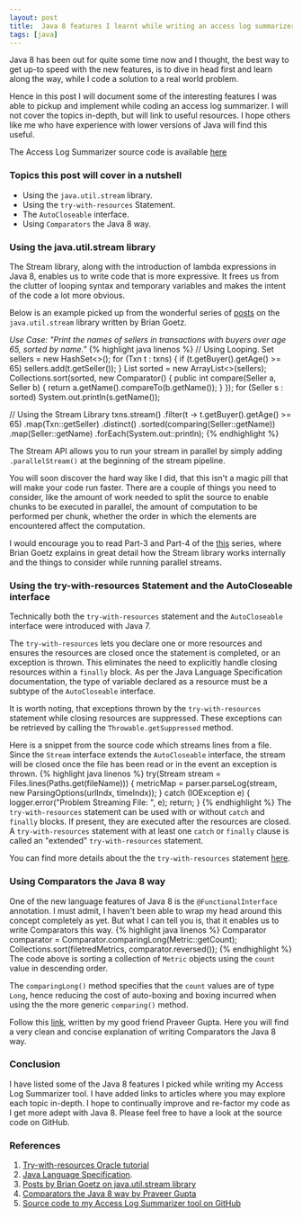 ```yaml
---
layout: post
title:  Java 8 features I learnt while writing an access log summarizer
tags: [java]
---
```


Java 8 has been out for quite some time now and I thought, the best way to get up-to speed with the new features, is to dive in head first and learn along the way, while I code a solution to a real world problem.

Hence in this post I will document some of the interesting features I was able to pickup and implement while coding an access log summarizer.  I will not cover the topics in-depth, but will link to useful resources. I hope others like me who have experience with lower versions of Java will find this useful.

The Access Log Summarizer source code is available [here][access-log-summarizer]

### Topics this post will cover in a nutshell
- Using the `java.util.stream` library.
- Using the `try-with-resources` Statement.
- The `AutoCloseable` interface.
- Using `Comparators` the Java 8 way.

### Using the java.util.stream library
The Stream library, along with the introduction of lambda expressions in Java 8, enables us to write code that is more expressive.
It frees us from the clutter of looping syntax and temporary variables and makes the intent of the code a lot more obvious.

Below is an example picked up from the wonderful series of [posts][stream-library] on the `java.util.stream` library written by Brian Goetz.

_Use Case: "Print the names of sellers in transactions with buyers over age 65, sorted by name."_
{% highlight java linenos %}
// Using Looping.
Set<Seller> sellers = new HashSet<>();
for (Txn t : txns) {
    if (t.getBuyer().getAge() >= 65)
        sellers.add(t.getSeller());
}
List<Seller> sorted = new ArrayList<>(sellers);
Collections.sort(sorted, new Comparator<Seller>() {
    public int compare(Seller a, Seller b) {
        return a.getName().compareTo(b.getName());
    }
});
for (Seller s : sorted)
    System.out.println(s.getName());

// Using the Stream Library
txns.stream()
    .filter(t -> t.getBuyer().getAge() >= 65)
    .map(Txn::getSeller)
    .distinct()
    .sorted(comparing(Seller::getName))
    .map(Seller::getName)
    .forEach(System.out::println);
{% endhighlight %}

The Stream API allows you to run your stream in parallel by simply adding `.parallelStream()` at the beginning of the stream pipeline.

You will soon discover the hard way like I did, that this isn't a magic pill that will make your code run faster. There are a couple of things you need to consider, like the amount of work needed to split the source to enable chunks to be executed in parallel, the amount of computation to be performed per chunk, whether the order in which the elements are encountered affect the computation.

I would encourage you to read Part-3 and Part-4 of the [this][stream-library] series, where Brian Goetz explains in great detail how the Stream library works internally and the things to consider while running parallel streams.

### Using the try-with-resources Statement and the AutoCloseable interface
Technically both the `try-with-resources` statement and the `AutoCloseable` interface were introduced with Java 7.

The `try-with-resources` lets you declare one or more resources and ensures the resources are closed once the statement is completed, or an exception is thrown. This eliminates the need to explicitly handle closing resources within a `finally` block.
As per the Java Language Specification documentation, the type of variable declared as a resource must be a subtype of the `AutoCloseable` interface.

It is worth noting, that exceptions thrown by the `try-with-resources` statement while closing resources are suppressed. These exceptions can be retrieved by calling the `Throwable.getSuppressed` method. 

Here is a snippet from the source code which streams lines from a file. Since the `Stream` interface extends the `AutoCloseable` interface, the stream will be closed once the file has been read or in the event an exception is thrown.
{% highlight java linenos %}
try(Stream<String> stream = Files.lines(Paths.get(fileName))) {
	metricMap = parser.parseLog(stream, new ParsingOptions(urlIndx, timeIndx));
} catch (IOException e) {
	logger.error("Problem Streaming File: ", e);
	return;
}
{% endhighlight %}
The `try-with-resources` statement can be used with or without `catch` and `finally` blocks. If present, they are executed after the resources are closed. A `try-with-resources` statement with at least one `catch` or `finally` clause is called an "extended" `try-with-resources` statement.


You can find more details about the the `try-with-resources` statement [here][try-with-resources].

### Using Comparators the Java 8 way
One of the new language features of Java 8 is the `@FunctionalInterface` annotation. I must admit, I haven't been able to wrap my head around this concept completely as yet. But what I can tell you is, that it enables us to write Comparators this way.
{% highlight java linenos %}
Comparator<Metric> comparator = Comparator.comparingLong(Metric::getCount);
Collections.sort(filetredMetrics, comparator.reversed());
{% endhighlight %}
The code above is sorting a collection of `Metric` objects using the `count` value in descending order. 

The `comparingLong()` method specifies that the `count` values are of type `Long`, hence reducing the cost of auto-boxing and boxing incurred when using the the more generic `comparing()` method.

Follow this [link][comparators], written by my good friend Praveer Gupta. Here you will find a very clean and concise explanation of writing Comparators the Java 8 way. 


### Conclusion
I have listed some of the Java 8 features I picked while writing my Access Log Summarizer tool. I have added links to articles where you may explore each topic in-depth. I hope to continually improve and re-factor my code as I get more adept with Java 8. Please feel free to have a look at the source code on GitHub.
 

### References
1. [Try-with-resources Oracle tutorial][try-with-resources]
2. [Java Language Specification][jls].
3. [Posts by Brian Goetz on java.util.stream library][stream-library]
4. [Comparators the Java 8 way by Praveer Gupta][comparators]
5. [Source code to my Access Log Summarizer tool on GitHub][access-log-summarizer]

[access-log-summarizer]:https://github.com/oliversavio/Access-Log-Summarizer
[try-with-resources]:https://docs.oracle.com/javase/tutorial/essential/exceptions/tryResourceClose.html
[jls]:https://docs.oracle.com/javase/specs/jls/se8/html/jls-14.html#jls-14.20.3
[stream-library]:http://www.ibm.com/developerworks/library/j-java-streams-1-brian-goetz/index.html
[comparators]:http://praveer09.github.io/technology/2016/06/21/writing-comparators-the-java8-way/